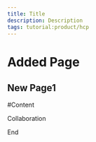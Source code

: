 ```yaml
---
title: Title
description: Description
tags: tutorial:product/hcp
---
```

Added Page
==========
New Page1
---------

#Content

Collaboration

End
